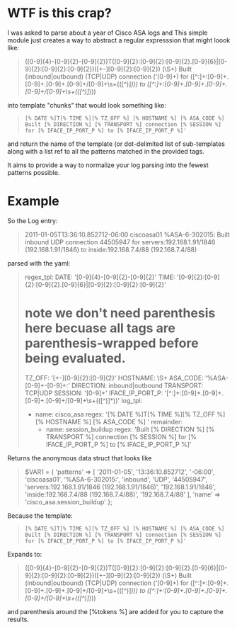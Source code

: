 # WTF is this crap? 
I was asked to parse about a year of Cisco ASA logs and 
This simple module just creates a way to abstract a regular expresssion that might loook like: 
>    ([0-9]{4}-[0-9]{2}-[0-9]{2})T([0-9]{2}:[0-9]{2}:[0-9]{2}\.[0-9]{6}|[0-9]{2}:[0-9]{2}:[0-9]{2})([+\-][0-9]{2}:[0-9]{2}) (\S+) Built (inbound|outbound) (TCP|UDP) connection ('[0-9]+) for ([^:]+:[0-9]+\.[0-9]+\.[0-9]+\.[0-9]+\/[0-9]+\s+\(([^\)]*)\)) to ([^:]+:[0-9]+\.[0-9]+\.[0-9]+\.[0-9]+\/[0-9]+\s+\(([^\)]*)\))

into template "chunks" that would look something like: 

>     [% DATE %]T[% TIME %][% TZ_OFF %] [% HOSTNAME %] [% ASA_CODE %] Built [% DIRECTION %] [% TRANSPORT %] connection [% SESSION %] for [% IFACE_IP_PORT_P %] to [% IFACE_IP_PORT_P %]'

and return the name of the template (or dot-delimited list of sub-templates along with a list ref to all the patterns matched in the provided tags. 

It aims to provide a way to normalize your log parsing into the fewest patterns possible.


# Example

So the Log entry:
>  2011-01-05T13:36:10.852712-06:00 ciscoasa01 %ASA-6-302015: Built inbound UDP connection 44505947 for servers:192.168.1.91/1846 (192.168.1.91/1846) to inside:192.168.7.4/88 (192.168.7.4/88)

parsed with the yaml:

>  regex_tpl:
>    DATE: '[0-9]{4}-[0-9]{2}-[0-9]{2}'
>    TIME: '[0-9]{2}:[0-9]{2}:[0-9]{2}\.[0-9]{6}|[0-9]{2}:[0-9]{2}:[0-9]{2}'
>    # note we don't need parenthesis here becuase all tags are parenthesis-wrapped before being evaluated. 
>    TZ_OFF: '[+\-][0-9]{2}:[0-9]{2}'
>    HOSTNAME: \S+
>    ASA_CODE: '%ASA-[0-9]+-[0-9]+:'
>    DIRECTION: inbound|outbound
>    TRANSPORT: TCP|UDP
>    SESSION: '[0-9]+'
>    IFACE_IP_PORT_P: '[^:]+:[0-9]+\.[0-9]+\.[0-9]+\.[0-9]+\/[0-9]+\s+\(([^\)]*)\)'
>  log_tpl:
>   - name: cisco_asa
>     regex: '[% DATE %]T[% TIME %][% TZ_OFF %] [% HOSTNAME %] [% ASA_CODE %] '
>     remainder:
>      - name: session_buildup
>        regex:  'Built [% DIRECTION %] [% TRANSPORT %] connection [% SESSION %] for [% IFACE_IP_PORT_P %] to [% IFACE_IP_PORT_P %]'
  
Returns the anonymous data struct that looks like
>$VAR1 = {
>          'patterns' => [
>                          '2011-01-05',
>                          '13:36:10.852712',
>                          '-06:00',
>                          'ciscoasa01',
>                          '%ASA-6-302015:',
>                          'inbound',
>                          'UDP',
>                          '44505947',
>                          'servers:192.168.1.91/1846 (192.168.1.91/1846)',
>                          '192.168.1.91/1846',
>                          'inside:192.168.7.4/88 (192.168.7.4/88)',
>                          '192.168.7.4/88'
>                        ],
>          'name' => 'cisco_asa.session_buildup'
>        };

Because the template: 

>     [% DATE %]T[% TIME %][% TZ_OFF %] [% HOSTNAME %] [% ASA_CODE %] Built [% DIRECTION %] [% TRANSPORT %] connection [% SESSION %] for [% IFACE_IP_PORT_P %] to [% IFACE_IP_PORT_P %]'

Expands to:

>    ([0-9]{4}-[0-9]{2}-[0-9]{2})T([0-9]{2}:[0-9]{2}:[0-9]{2}\.[0-9]{6}|[0-9]{2}:[0-9]{2}:[0-9]{2})([+\-][0-9]{2}:[0-9]{2}) (\S+) Built (inbound|outbound) (TCP|UDP) connection ('[0-9]+) for ([^:]+:[0-9]+\.[0-9]+\.[0-9]+\.[0-9]+\/[0-9]+\s+\(([^\)]*)\)) to ([^:]+:[0-9]+\.[0-9]+\.[0-9]+\.[0-9]+\/[0-9]+\s+\(([^\)]*)\))

and parenthesis around the [%tokens %] are added for you to capture the results.
